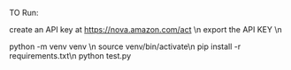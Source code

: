 TO Run:

create an API key at  https://nova.amazon.com/act \n
export the API KEY \n

python -m venv venv \n
source venv/bin/activate\n
pip install -r requirements.txt\n
python test.py